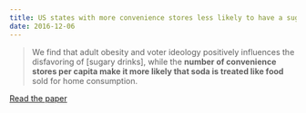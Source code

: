 ```yaml
---
title: US states with more convenience stores less likely to have a sugar tax
date: 2016-12-06
---
```


<!--kg-card-begin: html--><blockquote>
<p>We find that adult obesity and voter ideology positively influences the disfavoring of [sugary drinks], while the <strong>number of convenience stores per capita make it more likely that soda is treated like food</strong> sold for home consumption.</p>
</blockquote>
<p><!----></p>
<p><a href="http://www.accessecon.com/Pubs/EB/2018/Volume38/EB-18-V38-I2-P100.pdf">Read the paper</a></p>
<!--kg-card-end: html-->